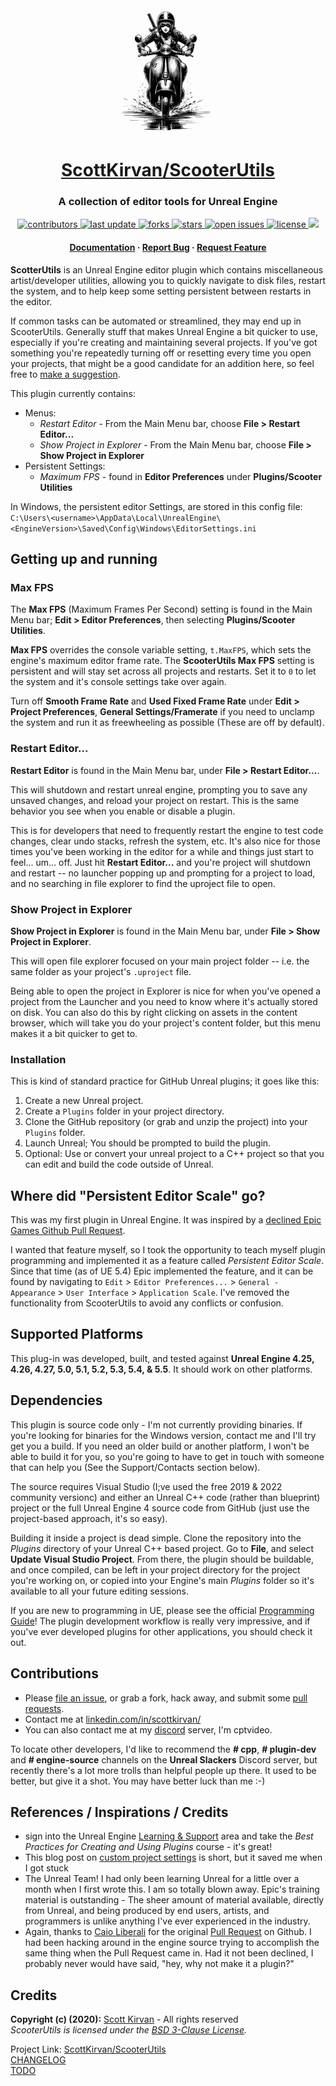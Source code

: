
<div align="center">

  <img src="assets/media/logo.jpg" alt="logo" width="200" height="auto" />
    <h1><a href="https://github.com/ScottKirvan/ScooterUtils">ScottKirvan/ScooterUtils</a></h1>
  <h3>A collection of editor tools for Unreal Engine</h3>
  
<!-- Badges -->
<p>
  <a href="https://github.com/ScottKirvan/ScooterUtils/graphs/contributors">
    <img src="https://img.shields.io/github/contributors/ScottKirvan/ScooterUtils" alt="contributors" />
  </a>
  <a href="">
    <img src="https://img.shields.io/github/last-commit/ScottKirvan/ScooterUtils" alt="last update" />
  </a>
  <a href="https://github.com/ScottKirvan/ScooterUtils/network/members">
    <img src="https://img.shields.io/github/forks/ScottKirvan/ScooterUtils" alt="forks" />
  </a>
  <a href="https://github.com/ScottKirvan/ScooterUtils/stargazers">
    <img src="https://img.shields.io/github/stars/ScottKirvan/ScooterUtils" alt="stars" />
  </a>
  <a href="https://github.com/ScottKirvan/ScooterUtils/issues/">
    <img src="https://img.shields.io/github/issues/ScottKirvan/ScooterUtils" alt="open issues" />
  </a>
  <a href="https://github.com/ScottKirvan/ScooterUtils/blob/master/LICENSE">
    <img src="https://img.shields.io/github/license/ScottKirvan/ScooterUtils.svg" alt="license" />
  </a>
  <a href="https://discord.gg/gQH4mXWQRT">
    <!--<img src="https://img.shields.io/discord/704680098577514527?style=flat-square&label=%F0%9F%92%AC%20discord&color=00ACD7">-->
    <img src="https://img.shields.io/discord/1052011377415438346?style=flat-square&label=discord&color=00ACD7">
  </a>
</p>
   
<h4>
    <!--
    <a href="https://github.com/ScottKirvan/ScooterUtils/">View Demo</a>
  <span> · </span>
  -->
    <a href="https://scottkirvan.com/ScooterUtils">Documentation</a>
  <span> · </span>
    <a href="https://github.com/ScottKirvan/ScooterUtils/issues/">Report Bug</a>
  <span> · </span>
    <a href="https://github.com/ScottKirvan/ScooterUtils/issues/">Request Feature</a>
  </h4>
</div>

 **ScotterUtils** is an Unreal Engine editor plugin which contains miscellaneous
 artist/developer utilities, allowing you to quickly navigate to disk files, restart the system, and 
 to help keep some setting persistent between restarts in the editor.

If common tasks can be automated or streamlined, they may end up in ScooterUtils. Generally stuff that makes 
Unreal Engine a bit quicker to use, especially if you're creating and maintaining several projects. If you've
got something you're repeatedly turning off or resetting every time you open  your projects, that might be a 
good candidate for an addition here, so feel free to [make a suggestion](https://github.com/ScottKirvan/ScooterUtils/issues/).

This plugin currently contains:
- Menus:
  - *Restart Editor* - From the Main Menu bar, choose **File > Restart Editor...**
  - *Show Project in Explorer* - From the Main Menu bar, choose **File > Show Project in Explorer**
- Persistent Settings:
  - *Maximum FPS* - found in **Editor Preferences** under **Plugins/Scooter Utilities**
  
In Windows, the persistent editor Settings, are stored in this config file:  
```C:\Users\<username>\AppData\Local\UnrealEngine\<EngineVersion>\Saved\Config\Windows\EditorSettings.ini```

## Getting up and running

### Max FPS
The **Max FPS** (Maximum Frames Per Second)
setting is found in the Main Menu bar; **Edit > Editor Preferences**, 
then selecting **Plugins/Scooter Utilities**.

**Max FPS** overrides the console variable setting, ```t.MaxFPS```, which sets
the engine's maximum editor frame rate.
The **ScooterUtils Max FPS** setting is persistent and will
stay set across all projects and restarts.
Set it to ```0``` to let the
system and it's console settings take over again.

Turn off **Smooth Frame Rate** and **Used Fixed Frame Rate** under
**Edit > Project Preferences**, **General Settings/Framerate** if you need to 
unclamp the system and run it as freewheeling as possible (These
are off by default).

### Restart Editor...
**Restart Editor** is found in the Main Menu bar, under
  **File > Restart Editor...**.

This will shutdown and restart unreal engine, prompting you to save any unsaved changes, and reload 
your project on restart.  This is the same behavior you see when you enable or disable a plugin.

This is for developers that need to frequently restart the engine to test code changes, clear 
undo stacks, refresh the system, etc.  It's also 
nice for those times you've been working in the editor for a while and things just start to feel... um...
off.  Just hit **Restart Editor...** and you're project will shutdown and restart -- no 
launcher popping up and prompting 
for a project to load, and no searching in file explorer to find the uproject file to open.

### Show Project in Explorer
**Show Project in Explorer** is found in the Main Menu bar, under
  **File > Show Project in Explorer**.

This will open file explorer focused on  your main project folder -- i.e. the same 
folder as your project's `.uproject` file.

Being able to open the project in Explorer is nice for when you've opened a project from 
the Launcher and you need to know where it's actually stored on disk.  You can 
also do this by right clicking on assets in the content browser, which will 
take you do your project's content folder, but this menu makes it a bit quicker to get to.

### Installation

This is kind of standard practice for GitHub Unreal plugins; it goes
like this:

1. Create a new Unreal project.
1. Create a ```Plugins``` folder in your project directory.
1. Clone the GitHub repository (or grab and unzip the project) into your
```Plugins``` folder.
1. Launch Unreal; You should be prompted to build the plugin.
2. Optional:  Use or convert your unreal project to a C++ project so
that you can edit and build the code outside of Unreal.



## Where did "Persistent Editor Scale" go?  

This was my first plugin in Unreal Engine.
It was inspired by a [declined Epic Games Github Pull
Request](https://github.com/EpicGames/UnrealEngine/pull/7436).

I wanted that feature myself, so I took the opportunity to teach myself plugin 
programming and implemented it as a feature called 
*Persistent Editor Scale*. Since that time (as of UE 5.4)
Epic implemented the feature, and it can be found by navigating to
`Edit` > `Editor Preferences...` > `General - Appearance` > `User Interface` > `Application Scale`. 
I've removed the functionality from ScooterUtils to avoid any conflicts or confusion.

## Supported Platforms

This plug-in was developed, built, and tested against **Unreal Engine 4.25, 4.26, 4.27, 5.0, 5.1, 5.2, 5.3, 5.4, & 5.5**. It
should work on other
platforms.

## Dependencies

This plugin is source code only - I'm not currently providing binaries.
If you're looking for binaries for the Windows version, contact me
and I'll try get you a build.  If you need an older build or another
platform, I won't be able to build it for you, so you're going to have to get in touch with someone that can
help you (See the Support/Contacts section below).

The source requires Visual Studio (I;ve used the free 2019 & 2022 community versionc)
and either an Unreal C++ code (rather than blueprint) project or the full
Unreal Engine 4 source code from GitHub (just use the project-based
approach, it's so easy). 

Building it inside a project is dead simple.  Clone the repository
into the *Plugins* directory of your Unreal C++ based project. Go to
**File**, and select **Update Visual Studio Project**.  From there,
the plugin should be buildable, and once compiled, can be left in your
project directory for the project you're working on, or copied into
your Engine's main *Plugins* folder so it's available to all your future
editing sessions.  

If you are new to programming in UE,
please see the official [Programming
Guide](https://docs.unrealengine.com/en-US/Programming/Plugins/index.html)!
The plugin development workflow is really very impressive, and if you've
ever developed plugins for other applications, you should check it out.  

## Contributions

- Please [file an
issue](https://github.com/ScottKirvan/UE4-ScooterUtils/issues),
or grab a fork, hack away, and submit some [pull
requests](https://github.com/ScottKirvan/UE4-ScooterUtils/pulls?q=is%3Aopen+is%3Apr).
- Contact me at
[linkedin.com/in/scottkirvan/](https://www.linkedin.com/in/scottkirvan/)
- You can also contact me at my [discord](https://discord.gg/TSKHvVFYxB)
server, I'm cptvideo.

To locate other developers, I'd like to recommend the **# cpp**, **# plugin-dev** and **#
engine-source** channels on the **Unreal Slackers** Discord server, but recently
there's a lot more trolls than helpful people up there.  It used to be better, but give it a 
shot.  You may have better luck than me :-)

## References / Inspirations / Credits

- sign into the Unreal Engine [Learning &
Support](https://www.unrealengine.com/en-US/learn) area and take the
*Best Practices for Creating and Using Plugins* course - it's great!
- This blog post on [custom project
settings](http://www.mov-eax-rgb.net/blog/custom-settings-object/)
is short, but it saved me when I got stuck
- The Unreal Team!  I had only been learning Unreal for a little
over a month when I first wrote this.  I am so totally blown away.
Epic's training material is outstanding - The sheer amount of material
available, directly from Unreal, and being produced by end users, artists,
and programmers is unlike anything I've ever experienced in the industry.
- Again, thanks to [Caio Liberali](https://github.com/caioliberali) for
the original [Pull Request](https://github.com/EpicGames/UnrealEngine/p)
on Github.  I had been hacking around in the engine source trying to
accomplish the same thing when the Pull Request came in.  Had it not
been declined, I probably never would have said, "hey, why not make it
a plugin?"

## Credits

**Copyright (c) (2020):** [Scott Kirvan](https://github.com/ScottKirvan)  - All rights reserved   
*ScooterUtils is licensed under the [BSD 3-Clause License](LICENSE.md).*  

Project Link:  [ScottKirvan/ScooterUtils](https://github.com/ScottKirvan/ScooterUtils)  
[CHANGELOG](notes/CHANGELOG.md)  
[TODO](notes/TODO.md)


